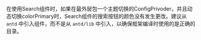 在使用Search组件时，如果在最外层包一个主题切换的ConfigPrivoder，并且动态切换colorPrimary时，Search组件的搜索按钮的颜色没有发生更改。建议从 `antd` 中引入组件，而不是从 `antd/lib` 中引入，以确保框架编译时使用的是正确的目录。
